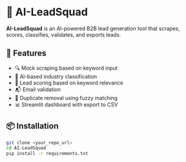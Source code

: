 # 🚀 AI-LeadSquad

**AI-LeadSquad** is an AI-powered B2B lead generation tool that scrapes, scores, classifies, validates, and exports leads.

## 🌟 Features
- 🔍 Mock scraping based on keyword input
- 🧠 AI-based industry classification
- 🎯 Lead scoring based on keyword relevance
- 📬 Email validation
- 🧹 Duplicate removal using fuzzy matching
- 📊 Streamlit dashboard with export to CSV

## 📦 Installation

```bash
git clone <your_repo_url>
cd AI-LeadSquad
pip install -r requirements.txt
